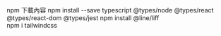 npm 下載內容
npm install --save typescript @types/node @types/react @types/react-dom @types/jest
npm install @line/liff  
npm i tailwindcss
